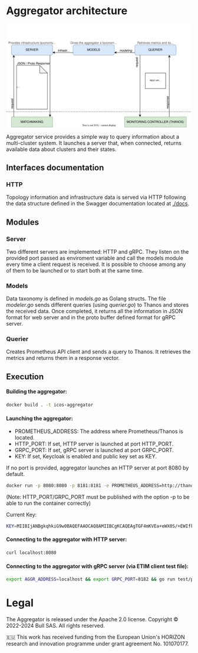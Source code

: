 # Aggregator architecture

![Aggregator architecture](./docs/assets/architecture.drawio.svg)

Aggregator service provides a simple way to query information about a multi-cluster system. It launches a server that, when connected, returns available data about clusters and their states.

## Interfaces documentation

### HTTP
Topology information and infrastructure data is served via HTTP following the data structure defined in the Swagger documentation located at [./docs](./docs).

## Modules
### Server
Two different servers are implemented: HTTP and gRPC. They listen on the provided port passed as enviroment variable and call the models module every time a client request is received. It is possible to choose among any of them to be launched or to start both at the same time.

### Models
Data taxonomy is defined in *models.go* as Golang structs. 
The file *modeler.go* sends different queries (using *querier.go*) to Thanos and stores the received data. Once completed, it returns all the information in JSON format for web server and in the proto buffer defined format for gRPC server.

### Querier
Creates Prometheus API client and sends a query to Thanos. It retrieves the metrics and returns them in a response vector.


## Execution

#### Building the aggregator:
```bash
docker build . -t icos-aggregator
```
  
#### Launching the aggregator:

- PROMETHEUS_ADDRESS: The address where Prometheus/Thanos is located.  
- HTTP_PORT: If set, HTTP server is launched at port HTTP_PORT.  
- GRPC_PORT: If set, gRPC server is launched at port GRPC_PORT.
- KEY: If set, Keycloak is enabled and public key set as KEY.

If no port is provided, aggregator launches an HTTP server at port 8080 by default.

```bash
docker run -p 8080:8080 -p 8181:8181 -e PROMETHEUS_ADDRESS=http://thanos.192.168.137.200.nip.io/ -e HTTP_PORT=8080 -e GRPC_PORT=8181 icos-aggregator
```
(Note: HTTP_PORT/GRPC_PORT must be published with the option -p to be able to run the container correctly)

Current Key:
```bash
KEY=MIIBIjANBgkqhkiG9w0BAQEFAAOCAQ8AMIIBCgKCAQEAgTGF4mKVEa+eWX0S/+EWIfkkqbLba5WuQ1KKGRQz+P56Y0WNRbgjNl0CObndffmixbpgp4kg5jKq78HoFFP7bj0jQSNC3P26K9xPolFXbAlNJe41VMdI7xOkOF0D9GCplEylGlUlCgpaBnbloI4WcbH+RQ6n6Qp6MmNE+/xC3OMMhgEBacbiGtIR71N/HcDYDUORE335sSRpkrHhMxk3eWgZdIyfX88n9UkI3CtgNGIGgF8/w7ZYF2XBmVuv5+QE9d5fM9pZKWQnzBnsMJy4Xc+qZrZMI45KCHIW/DSFVGSsGboiVHSNVOu3mNhPSjvJtIH/7lItCG6m5zvBAvNf8QIDAQAB
```

#### Connecting to the aggregator with HTTP server:
```bash
curl localhost:8080
```
  
  
#### Connecting to the aggregator with gRPC server (via ETIM client test file):
```bash
export AGGR_ADDRESS=localhost && export GRPC_PORT=8182 && go run test/protobuf/etim/server_client.go 
```

# Legal
The Aggregator is released under the Apache 2.0 license.
Copyright © 2022-2024 Bull SAS. All rights reserved.

🇪🇺 This work has received funding from the European Union's HORIZON research and innovation programme under grant agreement No. 101070177.
